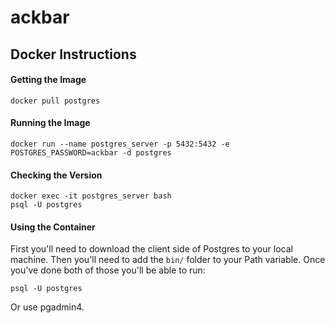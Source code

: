 # ackbar

## Docker Instructions

#### Getting the Image
`docker pull postgres`

#### Running the Image
`docker run --name postgres_server -p 5432:5432 -e POSTGRES_PASSWORD=ackbar -d postgres`

#### Checking the Version
```
docker exec -it postgres_server bash
psql -U postgres
```

#### Using the Container
First you'll need to download the client side of Postgres to your local machine. Then you'll need to add the `bin/` folder to your Path variable. Once you've done both of those you'll be able to run:

`psql -U postgres`

Or use pgadmin4.